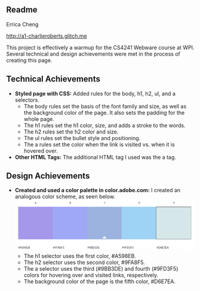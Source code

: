 Readme
---

Errica Cheng

http://a1-charlieroberts.glitch.me

This project is effectively a warmup for the CS4241 Webware course at WPI. Several technical and design achievements were met in the process of creating this page.

## Technical Achievements
- **Styled page with CSS:** Added rules for the body, h1, h2, ul, and a selectors.
	- The body rules set the basis of the font family and size, as well as the background color of the page. It also sets the padding for the whole page.
	- The h1 rules set the h1 color, size, and adds a stroke to the words.
	- The h2 rules set the h2 color and size.
	- The ul rules set the bullet style and positioning.
	- The a rules set the color when the link is visited vs. when it is hovered over.
- **Other HTML Tags:** The additional HTML tag I used was the a tag.

## Design Achievements
- **Created and used a color palette in color.adobe.com:** I created an analogous color scheme, as seen below.
![color wheel](colors.png)
	- The h1 selector uses the first color, #A598EB.
	- The h2 selector uses the second color, #9FA8F5.
	- The a selector uses the third (#9BB3DE) and fourth (#9FD3F5) colors for hovering over and visited links, respectively.
	- The background color of the page is the fifth color, #D6E7EA.
